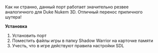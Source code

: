 Как ни странно, данный порт работает значительно резвее аналогичного для Duke Nukem 3D. Отличный перенос приличного шутера!  

**Установка**

1.  Установить порт
2.  Поместить файлы игры в папку Shadow Warrior на карточке памяти
3.  Учесть, что в игре действуют правила настройки SDL